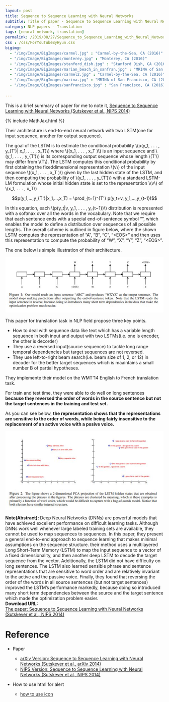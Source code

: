 ```yaml
---
layout: post
title: Sequence to Sequence Learning with Neural Networks
subtitle: Title of paper - Sequence to Sequence Learning with Neural Networks
category: NLP papers - Translation
tags: [neural network, translation]
permalink: /2019/08/27/Sequence_to_Sequence_Learning_with_Neural_Networks/
css : /css/ForYouTubeByHyun.css
bigimg: 
  - "/img/Image/BigImages/carmel.jpg" : "Carmel-by-the-Sea, CA (2016)"
  - "/img/Image/BigImages/monterey.jpg" : "Monterey, CA (2016)"
  - "/img/Image/BigImages/stanford_dish.jpg" : "Stanford Dish, CA (2016)"
  - "/img/Image/BigImages/marian_beach_in_sanfran.jpg" : "MRINA of San Francisco, CA (2016)"
  - "/img/Image/BigImages/carmel2.jpg" : "Carmel-by-the-Sea, CA (2016)"
  - "/img/Image/BigImages/marina.jpg" : "MRINA of San Francisco, CA (2016)"
  - "/img/Image/BigImages/sanfrancisco.jpg" : "San Francisco, CA (2016)"
  
---
```


This is a brief summary of paper for me to note it, [Sequence to Sequence Learning with Neural Networks (Sutskever et al., NIPS 2014)](https://arxiv.org/abs/1409.3215) 

{% include MathJax.html %}

Their architecture is end-to-end neural network with two LSTM(one for input sequence, another for output sequence). 

The goal of the LSTM is to estimate the conditional probability \\(p(y_1, . . . , y_{T′}\| x_1, . . . , x_T)\\) where \\((x_1, . . . , x_T )\\) is an input sequence and \\(y_1, . . . , y_{T′}\\) is its corresponding output sequence whose length \\(T′\\) may differ from \\(T\\). The LSTM computes this conditional probability by first obtaining the fixeddimensional representation \\(v\\) of the input sequence \\((x_1, . . . , x_T )\\) given by the last hidden state of the LSTM, and then computing the probability of \\(y_1, . . . , y_{T′}\\) with a standard LSTM-LM formulation whose initial hidden state is set to the representation \\(v\\) of \\(x_1, . . . , x_T\\)

$$p(y_1,...,y_{T'}|x_1,...,x_T) = \prod_{t=1}^{T'} p(y_t+v, y_1,...,y_{t-1})$$

In this equation, each \\(p(y_t\|v, y_1, . . . , y_{t−1})\\) distribution is represented with a softmax over all the words in the vocabulary. Note that we require that each sentence ends with a special end-of-sentence symbol “<EOS>”, which enables the model to define a distribution over sequences of all possible lengths. The overall scheme is outlined in figure below, where the shown LSTM computes the representation of “A”, “B”, “C”, “\<EOS\>” and then uses this representation to compute the probability of “W”, “X”, “Y”, “Z”, “\<EOS\>”.

The one below is simple illustration of their architecture.

![Sutskever et al., NIPS 2014](/img/Image/NaturalLanguageProcessing/NLPLabs/Paper_Investigation/Translation/2019-08-27-Sequence_to_Sequence_Learning_with_Neural_Networks/sequence_to_sequence_learning_with_neural_networks.JPG)

This paper for translation task in NLP field propose three key points.

 - How to deal with sequence data like text which has a variable length sequence in both input and output with two LSTMs(i.e. one is encoder, the other is decorder)
 - They use a reversed input(source sequence) to tackle long range temporal dependencies but target sequences are not reversed.
 - They use left-to-right beam search(i.e. beam size of 1, 2, or 12) in decoder for the better target sequences which is maaintains a small number B of partial hypotheses.

They implemente their model on the WMT'14 English to French translation task.

For train and test time, they were able to do well on long sentences **because they reversed the order of words in the source sentence but not the target sentences in the training and test set.**

As you can see below, **the representation shows that the representations are sensitive to the order of words, while being fairly insensitive to the replacement of an active voice with a pssive voice.**

![Sutskever et al., NIPS 2014](/img/Image/NaturalLanguageProcessing/NLPLabs/Paper_Investigation/Translation/2019-08-27-Sequence_to_Sequence_Learning_with_Neural_Networks/sequence_to_sequence_learning_with_neural_networks_pca.JPG)

<div class="alert alert-info" role="alert"><i class="fa fa-info-circle"></i> <b>Note(Abstract): </b>
Deep Neural Networks (DNNs) are powerful models that have achieved excellent performance on difficult learning tasks. Although DNNs work well whenever large labeled training sets are available, they cannot be used to map sequences to sequences. In this paper, they present a general end-to-end approach to sequence learning that makes minimal assumptions on the sequence structure. their method uses a multilayered Long Short-Term Memory (LSTM) to map the input sequence to a vector of a fixed dimensionality, and then another deep LSTM to decode the target sequence from the vector. Additionally, the LSTM did not have difficulty on long sentences. The LSTM also learned sensible phrase and sentence representations that are sensitive to word order and are relatively invariant to the active and the passive voice. Finally, they found that reversing the order of the words in all source sentences (but not target sentences) improved the LSTM’s performance markedly, because doing so introduced many short term dependencies between the source and the target sentence which made the optimization problem easier.
</div>
    
<div class="alert alert-success" role="alert"><i class="fa fa-paperclip fa-lg"></i> <b>Download URL: </b><br>
  <a href="https://papers.nips.cc/paper/5346-sequence-to-sequence-learning-with-neural-networks.pdf">The paper: Sequence to Sequence Learning with Neural Networks (Sutskever et al., NIPS 2014)</a>
</div>

# Reference 

- Paper 
  - [arXiv Version: Sequence to Sequence Learning with Neural Networks (Sutskever et al., arXiv 2014)](https://arxiv.org/abs/1409.3215)
  - [NIPS Version: Sequence to Sequence Learning with Neural Networks (Sutskever et al., NIPS 2014)](https://papers.nips.cc/paper/5346-sequence-to-sequence-learning-with-neural-networks.pdf)
  
 
- How to use html for alert
  - [how to use icon](http://idratherbewriting.com/documentation-theme-jekyll/mydoc_icons.html)

